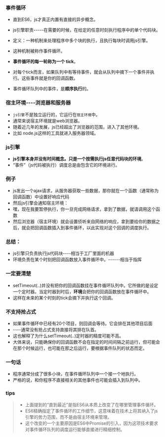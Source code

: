 ### 事件循环
* 直到ES6，js才真正内置有直接的异步概念。
* js引擎职责-----在需要的时候，在给定的任意时刻执行程序中的单个代码块。


* 定义：一种机制来处理程序中多个块的执行，且执行每块时调用js引擎。
* 这种机制被称作事件循环。
* **事件循环的每一轮称为一个 tick**。
* 对每个tick而言，如果队列中有等待事件，就会从队列中摘下一个事件并执行。这些事件就是你的回调函数。
* 事件循环队列中的事件，是**顺序执行**的。

### 宿主环境----浏览器和服务器
* `js引擎`不是独立运行的，它运行在`宿主环境`中。
* 通常来说宿主环境就是web浏览器。
* 随着近几年的发展，js已经超出了浏览器的范围，进入了其他环境。
* 比如 node.js这样的工具就进入服务器领域。

### js引擎
* **js引擎本身并没有时间概念。只是一个按需执行js任意代码块的环境**。
* “事件”（js代码被执行）调度总是由包含它的环境进行。

### 例子
* js发出一个ajax请求，从服务器获取一些数据，那你就在一个函数（通常称为回调函数）中设置好响应代码
* 然后js引擎会通知宿主环境：
* 嘿，现在我要暂停执行，你一旦完成网络请求，拿到了数据，就请调用这个函数
* 然后浏览器（宿主环境）就会设置侦听来自网络的响应，拿到要给你的数据之后，就会把回调函数插入到事件循环，以此实现对这个回调的调度执行。

### 总结：
* js引擎只负责执行js代码块----相当于工厂里面的机器
* 环境负责在某个时刻把回调函数放入事件循环中。------相当于指挥

### 一定要清楚
* setTimeout(..)并没有把你的回调函数挂在事件循环队列中。它所做的是设定一个定时器。当定时器到时后，**环境**会把你的回调函数放在事件循环中。
* 这样在未来的某个时刻的tick会摘下并执行这个回调。

### 不支持抢占式
* 如果事件循环中已经有20个项目，则回调会等待。它会排在其他项目后面
* ----通常没有抢占式支持直接将其排在队首。
* 这也解释了为什么setTimeout(..)定时器的精度可能不高。
* 大体来说，只能确保你的回调函数不会在指定的时间间隔之前运行，但可能会在那个时候运行，也可能在那之后运行，要根据事件队列的状态而定。

### 一句话
* 程序通常分成了很多小块，在事件循环队列中一个接一个地执行。
* 严格的说，和你程序不直接相关的其他事件也可能会插入到队列中。

### tips
> * 上面提到的“直到最近”是指ES6从本质上改变了在哪里管理事件循环。
> * ES6精确指定了事件循环的工作细节，这意味着在技术上将其纳入了js引擎的势力范围，而不是由宿主环境来管理。
> * 这个改变的一个主要原因是ES6中Promise的引入，因为这项技术要求对事件循环队列的调度运行能够直接进行精细控制。




